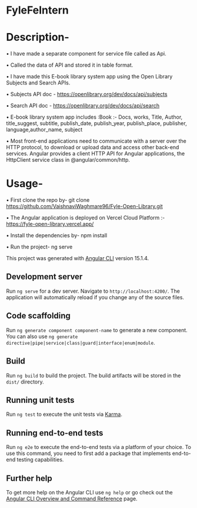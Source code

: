 # FyleFeIntern
# Description-
•	I have made a separate component for service file called as Api.

•	Called the data of API and stored it in table format.

•	I have made this E-book library system app using the Open Library Subjects and Search APIs.

•	Subjects API doc - https://openlibrary.org/dev/docs/api/subjects

•	Search API doc - https://openlibrary.org/dev/docs/api/search

•	E-book library system app includes :Book :- Docs, works, Title, Author, title_suggest, subtitle, publish_date, publish_year, publish_place, publisher, language,author_name, subject

•	Most front-end applications need to communicate with a server over the HTTP protocol, to download or upload data and access other back-end services. Angular provides a client HTTP API for Angular applications, the HttpClient service class in @angular/common/http.                                     


# Usage-
•	First clone the repo by- git clone https://github.com/VaishnaviWaghmare96/Fyle-Open-Library.git

•	The Angular application is deployed on Vercel Cloud Platform :-  https://fyle-open-library.vercel.app/

•	Install the dependencies by- npm install

•	Run the project- ng serve




This project was generated with [Angular CLI](https://github.com/angular/angular-cli) version 15.1.4.

## Development server

Run `ng serve` for a dev server. Navigate to `http://localhost:4200/`. The application will automatically reload if you change any of the source files.

## Code scaffolding

Run `ng generate component component-name` to generate a new component. You can also use `ng generate directive|pipe|service|class|guard|interface|enum|module`.

## Build

Run `ng build` to build the project. The build artifacts will be stored in the `dist/` directory.

## Running unit tests

Run `ng test` to execute the unit tests via [Karma](https://karma-runner.github.io).

## Running end-to-end tests

Run `ng e2e` to execute the end-to-end tests via a platform of your choice. To use this command, you need to first add a package that implements end-to-end testing capabilities.

## Further help

To get more help on the Angular CLI use `ng help` or go check out the [Angular CLI Overview and Command Reference](https://angular.io/cli) page.

